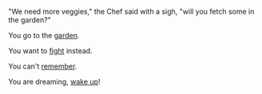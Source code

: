 "We need more veggies," the Chef said with a sigh, "will you fetch some in the garden?"

You go to the [garden](garden/choose.md).

You want to [fight](./fight-out/fight-out.md) instead.

You can't [remember](english/memories/memories.md).

You are dreaming, [wake up](english/memories/ground-hog/wakeup.md)!
